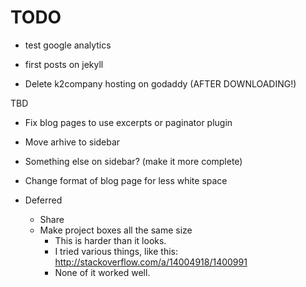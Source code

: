 # TODO

* test google analytics

* first posts on jekyll

* Delete k2company hosting on godaddy (AFTER DOWNLOADING!)

TBD
* Fix blog pages to use excerpts or paginator plugin
* Move arhive to sidebar
* Something else on sidebar? (make it more complete)
* Change format of blog page for less white space



* Deferred
    * Share
    * Make project boxes all the same size
        - This is harder than it looks.
        - I tried various things, like this: http://stackoverflow.com/a/14004918/1400991
        - None of it worked well.
